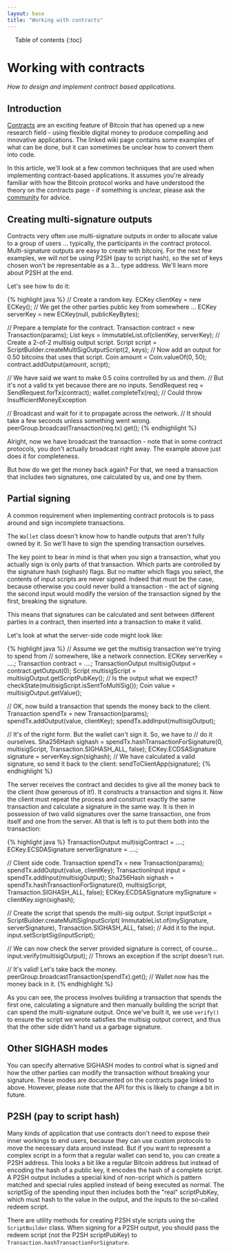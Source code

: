 ```yaml
---
layout: base
title: "Working with contracts"
---
```


<div markdown="1" id="toc" class="toc"><div markdown="1">

* Table of contents
{:toc}

</div></div>

<div markdown="1" class="toccontent">

# Working with contracts

_How to design and implement contract based applications._

## Introduction

[Contracts](https://en.bitcoin.it/wiki/Contracts) are an exciting feature of Bitcoin that has opened up a new research field - using flexible digital money to produce compelling and innovative applications. The linked wiki page contains some examples of what can be done, but it can sometimes be unclear how to convert them into code.

In this article, we'll look at a few common techniques that are used when implementing contract-based applications. It assumes you're already familiar with how the Bitcoin protocol works and have understood the theory on the contracts page - if something is unclear, please ask the [community](/#community) for advice.

## Creating multi-signature outputs

Contracts very often use multi-signature outputs in order to allocate value to a group of users ... typically, the participants in the contract protocol. Multi-signature outputs are easy to create with bitcoinj. For the next few examples, we will _not_ be using P2SH (pay to script hash),
so the set of keys chosen won't be representable as a 3... type address. We'll learn more about P2SH at the end.

Let's see how to do it:

{% highlight java %}
// Create a random key.
ECKey clientKey = new ECKey();
// We get the other parties public key from somewhere ...
ECKey serverKey = new ECKey(null, publicKeyBytes);

// Prepare a template for the contract.
Transaction contract = new Transaction(params);
List<ECKey> keys = ImmutableList.of(clientKey, serverKey);
// Create a 2-of-2 multisig output script.
Script script = ScriptBuilder.createMultiSigOutputScript(2, keys);
// Now add an output for 0.50 bitcoins that uses that script.
Coin amount = Coin.valueOf(0, 50);
contract.addOutput(amount, script);

// We have said we want to make 0.5 coins controlled by us and them.
// But it's not a valid tx yet because there are no inputs.
SendRequest req = SendRequest.forTx(contract);
wallet.completeTx(req);   // Could throw InsufficientMoneyException

// Broadcast and wait for it to propagate across the network.
// It should take a few seconds unless something went wrong.
peerGroup.broadcastTransaction(req.tx).get();
{% endhighlight %}

Alright, now we have broadcast the transaction - note that in some contract protocols, you don't actually broadcast right away. The example above just does it for completeness.

But how do we get the money back again? For that, we need a transaction that includes two signatures, one calculated by us, and one by them.

## Partial signing

A common requirement when implementing contract protocols is to pass around and sign incomplete transactions.

The `Wallet` class doesn't know how to handle outputs that aren't fully owned by it. So we'll have to sign the spending transaction ourselves.

The key point to bear in mind is that when you sign a transaction, what you actually sign is only parts of that transaction. Which parts are controlled by the signature hash (sighash) flags. But no matter which flags you select, the contents of input scripts are never signed. Indeed that must be the case, because otherwise you could never build a transaction - the act of signing the second input would modify the version of the transaction signed by the first, breaking the signature.

This means that signatures can be calculated and sent between different parties in a contract, then inserted into a transaction to make it valid.

Let's look at what the server-side code might look like:

{% highlight java %}
// Assume we get the multisig transaction we're trying to spend from 
// somewhere, like a network connection.
ECKey serverKey = ....;
Transaction contract = ....;
TransactionOutput multisigOutput = contract.getOutput(0);
Script multisigScript = multisigOutput.getScriptPubKey();
// Is the output what we expect?
checkState(multisigScript.isSentToMultiSig());
Coin value = multisigOutput.getValue();

// OK, now build a transaction that spends the money back to the client.
Transaction spendTx = new Transaction(params);
spendTx.addOutput(value, clientKey);
spendTx.addInput(multisigOutput);

// It's of the right form. But the wallet can't sign it. So, we have to
// do it ourselves.
Sha256Hash sighash = spendTx.hashTransactionForSignature(0, multisigScript, Transaction.SIGHASH_ALL, false);
ECKey.ECDSASignature signature = serverKey.sign(sighash);
// We have calculated a valid signature, so send it back to the client:
sendToClientApp(signature);
{% endhighlight %}

The server receives the contract and decides to give all the money back to the client (how generous of it!). It constructs a transaction and signs it. Now the client must repeat the process and construct exactly the same transaction and calculate a signature in the same way. It is then in possession of two valid signatures over the same transaction, one from itself and one from the server. All that is left is to put them both into the transaction:

{% highlight java %}
TransactionOutput multisigContract = ....;
ECKey.ECSDASignature serverSignature = ....;

// Client side code.
Transaction spendTx = new Transaction(params);
spendTx.addOutput(value, clientKey);
TransactionInput input = spendTx.addInput(multisigOutput);
Sha256Hash sighash = spendTx.hashTransactionForSignature(0, multisigScript, Transaction.SIGHASH_ALL, false);
ECKey.ECDSASignature mySignature = clientKey.sign(sighash);

// Create the script that spends the multi-sig output.
Script inputScript = ScriptBuilder.createMultiSigInputScript(
    ImmutableList.of(mySignature, serverSignature), Transaction.SIGHASH_ALL, false);
// Add it to the input.
input.setScriptSig(inputScript);

// We can now check the server provided signature is correct, of course...
input.verify(multisigOutput);  // Throws an exception if the script doesn't run.

// It's valid! Let's take back the money.
peerGroup.broadcastTransaction(spendTx).get();
// Wallet now has the money back in it.
{% endhighlight %}

As you can see, the process involves building a transaction that spends the first one, calculating a signature and then manually building the script that can spend the multi-signature output. Once we've built it, we use `verify()` to ensure the script we wrote satisfies the multisig output correct, and thus that the other side didn't hand us a garbage signature.

## Other SIGHASH modes

You can specify alternative SIGHASH modes to control what is signed and how the other parties can modify the transaction without breaking your signature. These modes are documented on the contracts page linked to above. However, please note that the API for this is likely to change a bit in future.

## P2SH (pay to script hash)

Many kinds of application that use contracts don't need to expose their inner workings to end users, because they can use custom protocols to move the necessary data around instead. But if you want to represent a complex script in a form that a regular wallet can send to, you can create a P2SH address. This looks a bit like a regular Bitcoin address but instead of encoding the hash of a public key, it encodes the hash of a complete script. A P2SH output includes a special kind of non-script which is pattern matched and special rules applied instead of being executed as normal. The scriptSig of the spending input then includes both the "real" scriptPubKey, which must hash to the value in the output, and the inputs to the so-called redeem script.

There are utility methods for creating P2SH style scripts using the `ScriptBuilder` class. When signing for a P2SH output, you should pass the redeem script (not the P2SH scriptPubKey) to `Transaction.hashTransactionForSignature`.

</div>
